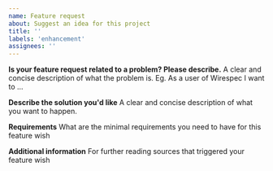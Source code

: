 ```yaml
---
name: Feature request
about: Suggest an idea for this project
title: ''
labels: 'enhancement'
assignees: ''
---
```


**Is your feature request related to a problem? Please describe.**
A clear and concise description of what the problem is. Eg. As a user of Wirespec I want to ...

**Describe the solution you'd like**
A clear and concise description of what you want to happen.

**Requirements**
What are the minimal requirements you need to have for this feature wish

**Additional information**
For further reading sources that triggered your feature wish